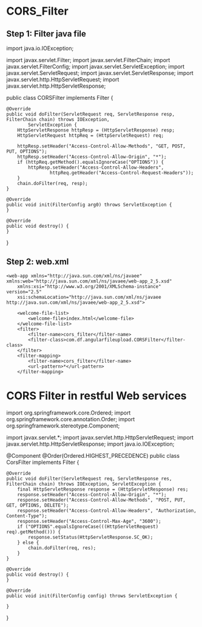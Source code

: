 # CORS_Filter

## Step 1: Filter java file

import java.io.IOException;

import javax.servlet.Filter;
import javax.servlet.FilterChain;
import javax.servlet.FilterConfig;
import javax.servlet.ServletException;
import javax.servlet.ServletRequest;
import javax.servlet.ServletResponse;
import javax.servlet.http.HttpServletRequest;
import javax.servlet.http.HttpServletResponse;

public class CORSFilter implements Filter {

	@Override
	public void doFilter(ServletRequest req, ServletResponse resp, FilterChain chain) throws IOException,
			ServletException {
		HttpServletResponse httpResp = (HttpServletResponse) resp;
		HttpServletRequest httpReq = (HttpServletRequest) req;

		httpResp.setHeader("Access-Control-Allow-Methods", "GET, POST, PUT, OPTIONS");
		httpResp.setHeader("Access-Control-Allow-Origin", "*");
		if (httpReq.getMethod().equalsIgnoreCase("OPTIONS")) {
			httpResp.setHeader("Access-Control-Allow-Headers",
					httpReq.getHeader("Access-Control-Request-Headers"));
		}
		chain.doFilter(req, resp);
	}

	@Override
	public void init(FilterConfig arg0) throws ServletException {
	}

	@Override
	public void destroy() {
	}
}

## Step 2: web.xml

<?xml version="1.0" encoding="utf-8" standalone="no"?>
	<web-app xmlns="http://java.sun.com/xml/ns/javaee" xmlns:web="http://java.sun.com/xml/ns/javaee/web-app_2_5.xsd"
		xmlns:xsi="http://www.w3.org/2001/XMLSchema-instance" version="2.5"
		xsi:schemaLocation="http://java.sun.com/xml/ns/javaee http://java.sun.com/xml/ns/javaee/web-app_2_5.xsd">

		<welcome-file-list>
			<welcome-file>index.html</welcome-file>
		</welcome-file-list>
		<filter>
			<filter-name>cors_filter</filter-name>
			<filter-class>com.df.angularfileupload.CORSFilter</filter-class>
		</filter>
		<filter-mapping>
			<filter-name>cors_filter</filter-name>
			<url-pattern>*</url-pattern>
		</filter-mapping>
</web-app>

	
# CORS Filter in restful Web services

import org.springframework.core.Ordered;
import org.springframework.core.annotation.Order;
import org.springframework.stereotype.Component;

import javax.servlet.*;
import javax.servlet.http.HttpServletRequest;
import javax.servlet.http.HttpServletResponse;
import java.io.IOException;


@Component
@Order(Ordered.HIGHEST_PRECEDENCE)
public class CorsFilter implements Filter {

    @Override
    public void doFilter(ServletRequest req, ServletResponse res, FilterChain chain) throws IOException, ServletException {
        final HttpServletResponse response = (HttpServletResponse) res;
        response.setHeader("Access-Control-Allow-Origin", "*");
        response.setHeader("Access-Control-Allow-Methods", "POST, PUT, GET, OPTIONS, DELETE");
        response.setHeader("Access-Control-Allow-Headers", "Authorization, Content-Type");
        response.setHeader("Access-Control-Max-Age", "3600");
        if ("OPTIONS".equalsIgnoreCase(((HttpServletRequest) req).getMethod())) {
            response.setStatus(HttpServletResponse.SC_OK);
        } else {
            chain.doFilter(req, res);
        }
    }

    @Override
    public void destroy() {
    }

    @Override
    public void init(FilterConfig config) throws ServletException {

    }
}

